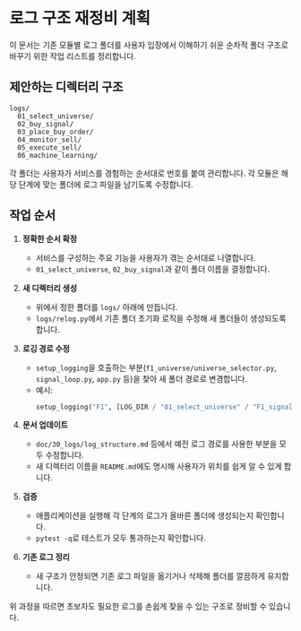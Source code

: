 # 로그 구조 재정비 계획

이 문서는 기존 모듈별 로그 폴더를 사용자 입장에서 이해하기 쉬운 순차적 폴더 구조로 바꾸기 위한 작업 리스트를 정리합니다.

## 제안하는 디렉터리 구조

```
logs/
  01_select_universe/
  02_buy_signal/
  03_place_buy_order/
  04_monitor_sell/
  05_execute_sell/
  06_machine_learning/
```

각 폴더는 사용자가 서비스를 경험하는 순서대로 번호를 붙여 관리합니다. 각 모듈은 해당 단계에 맞는 폴더에 로그 파일을 남기도록 수정합니다.

## 작업 순서

1. **정확한 순서 확정**
   - 서비스를 구성하는 주요 기능을 사용자가 겪는 순서대로 나열합니다.
   - `01_select_universe`, `02_buy_signal`과 같이 폴더 이름을 결정합니다.

2. **새 디렉터리 생성**
   - 위에서 정한 폴더를 `logs/` 아래에 만듭니다.
   - `logs/relog.py`에서 기존 폴더 초기화 로직을 수정해 새 폴더들이 생성되도록 합니다.

3. **로깅 경로 수정**
   - `setup_logging`을 호출하는 부분(`f1_universe/universe_selector.py`, `signal_loop.py`, `app.py` 등)을 찾아 새 폴더 경로로 변경합니다.
   - 예시:
     ```python
     setup_logging("F1", [LOG_DIR / "01_select_universe" / "F1_signal_engine.log"])
     ```

4. **문서 업데이트**
   - `doc/30_logs/log_structure.md` 등에서 예전 로그 경로를 사용한 부분을 모두 수정합니다.
   - 새 디렉터리 이름을 `README.md`에도 명시해 사용자가 위치를 쉽게 알 수 있게 합니다.

5. **검증**
   - 애플리케이션을 실행해 각 단계의 로그가 올바른 폴더에 생성되는지 확인합니다.
   - `pytest -q`로 테스트가 모두 통과하는지 확인합니다.

6. **기존 로그 정리**
   - 새 구조가 안정되면 기존 로그 파일을 옮기거나 삭제해 폴더를 깔끔하게 유지합니다.

위 과정을 따르면 초보자도 필요한 로그를 손쉽게 찾을 수 있는 구조로 정비할 수 있습니다.
